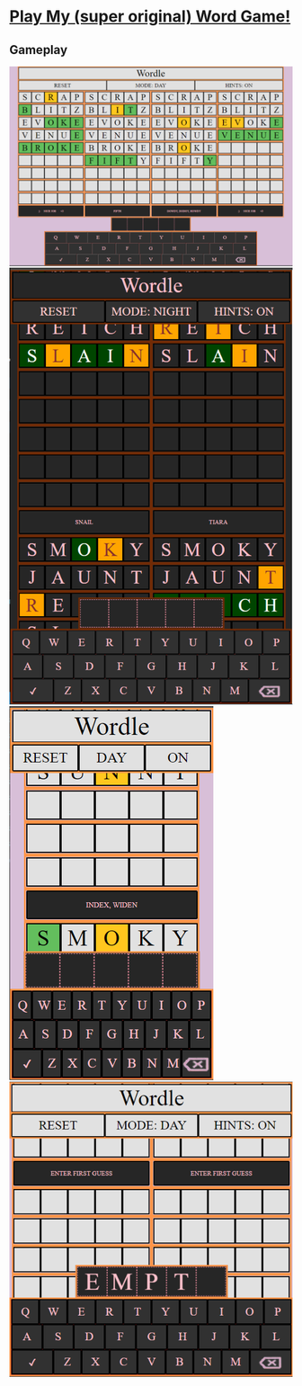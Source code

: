 # [Play My (super original) Word Game!](https://ajbarga.github.io/word-game)

## Gameplay
![](gameplay_images/LightModeComputer.png?raw=true "Light_Mode_Computer")
![](gameplay_images/DarkModeGameplay.png?raw=true "Dark_Mode")
![](gameplay_images/PhoneInProgress.png?raw=true "Light_Mode_Phone")
![](gameplay_images/LightModeEmpty.png?raw=true "Light_Mode_Empty")
